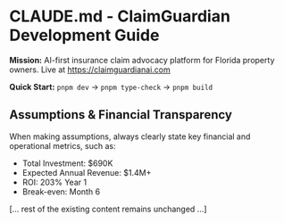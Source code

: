 # CLAUDE.md - ClaimGuardian Development Guide

**Mission:** AI-first insurance claim advocacy platform for Florida property owners. Live at https://claimguardianai.com

**Quick Start:** `pnpm dev` → `pnpm type-check` → `pnpm build`

## Assumptions & Financial Transparency

When making assumptions, always clearly state key financial and operational metrics, such as:
  - Total Investment: $690K
  - Expected Annual Revenue: $1.4M+
  - ROI: 203% Year 1
  - Break-even: Month 6

[... rest of the existing content remains unchanged ...]